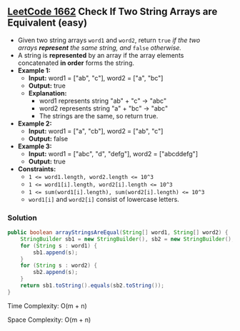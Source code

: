 ## [LeetCode 1662](https://leetcode.com/problems/check-if-two-string-arrays-are-equivalent/) Check If Two String Arrays are Equivalent (easy)

- Given two string arrays `word1` and `word2`, return `true` _if the two arrays **represent** the same string, and_ `false` _otherwise._
- A string is **represented** by an array if the array elements concatenated **in order** forms the string.
- **Example 1:**
    - **Input:** word1 = ["ab", "c"], word2 = ["a", "bc"]
    - **Output:** true
    - **Explanation:**
        - word1 represents string "ab" + "c" -> "abc"
        - word2 represents string "a" + "bc" -> "abc"
        - The strings are the same, so return true.
- **Example 2:**
    - **Input:** word1 = ["a", "cb"], word2 = ["ab", "c"]
    - **Output:** false
- **Example 3:**
    - **Input:** word1  = ["abc", "d", "defg"], word2 = ["abcddefg"]
    - **Output:** true
- **Constraints:**
    -   `1 <= word1.length, word2.length <= 10^3`
    -   `1 <= word1[i].length, word2[i].length <= 10^3`
    -   `1 <= sum(word1[i].length), sum(word2[i].length) <= 10^3`
    -   `word1[i]` and `word2[i]` consist of lowercase letters.

### Solution

```java
public boolean arrayStringsAreEqual(String[] word1, String[] word2) {
    StringBuilder sb1 = new StringBuilder(), sb2 = new StringBuilder();
    for (String s : word1) {
        sb1.append(s);
    }
    for (String s : word2) {
        sb2.append(s);
    }
    return sb1.toString().equals(sb2.toString());
}
```

Time Complexity: O(m + n)

Space Complexity: O(m + n)